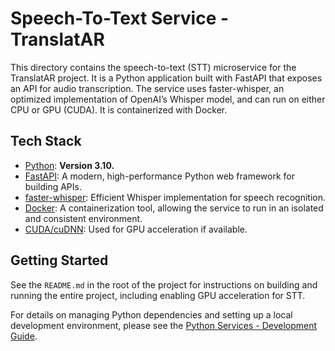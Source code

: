 # Speech-To-Text Service - TranslatAR

This directory contains the speech-to-text (STT) microservice for the TranslatAR project. It is a Python application built with FastAPI that exposes an API for audio transcription. The service uses faster-whisper, an optimized implementation of OpenAI’s Whisper model, and can run on either CPU or GPU (CUDA). It is containerized with Docker.

## Tech Stack

- [Python](https://www.python.org/): **Version 3.10.**
- [FastAPI](https://fastapi.tiangolo.com/): A modern, high-performance Python web framework for building APIs.
- [faster-whisper](https://github.com/SYSTRAN/faster-whisper): Efficient Whisper implementation for speech recognition.
- [Docker](https://www.docker.com): A containerization tool, allowing the service to run in an isolated and consistent environment.
- [CUDA/cuDNN](https://developer.nvidia.com/cuda-zone): Used for GPU acceleration if available.

## Getting Started

See the `README.md` in the root of the project for instructions on building and running the entire project, including enabling GPU acceleration for STT.

For details on managing Python dependencies and setting up a local development environment, please see the [Python Services - Development Guide](../docs/developer_guide.python_services.md).
